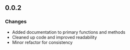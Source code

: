 ## 0.0.2

### Changes
- Added documentation to primary functions and methods
- Cleaned up code and improved readability
- Minor refactor for consistency
